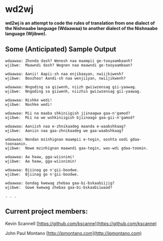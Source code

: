 # wd2wj

**wd2wj is an attempt to code the rules of translation from one dialect of the Nishnaabe language (Wdaawaa) to another dialect of the Nishnaabe language (Wjibwe).**


## Some (Anticipated) Sample Output

```
wdaawaa: Zhonda dash? Wenesh naa maampii ge-tooyaambaanh?
wjibwe:  Maawndi dash? Wegnen naa maawndi ge-tooyaambaan?

wdaawaa: Aanii! Aapii-sh naa enjibaayan, nwiijkiwenh?
wjibwe:  Boozhoo! Aandi-sh naa wenjiiyan, nwiijikwenh?

wdaawaa: Nngoding sa giiwenh, niizh gwiiwzensag gii-yaawag.
wjibwe:  Nngoding sa giiwenh, niizhin gwiiwzensag gii-yaawag.

wdaawaa: Nishke wedi!
wjibwe:  Nashke wedi!

wdaawaa: Mii na maaba shkiniigish jiinaagwa gaa-n'gamod?
wjibwe:  Mii na we wshkiniigish bjiinaago gaa-gii-n'gamod?

wdaawaa: Aaniish naa e-zhnikaadeg maanda e-waabshkaag?
wjibwe:  Aaniin naa gaa-zhnikaadeg we gaa-waabshkaag?

wdaawaa: Nondan mzinhignan maampii e-tegin, ooshta oodi gdaa-toonaanin.
wjibwe:  Nowe mzinhignan maawndi gaa-tegin, was-wdi gdaa-toomin.

wdaawaa: Aa haaw, gga-wiisnimi!
wjibwe:  Aa haaw, gga-wiisnimin!

wdaawaa: Bjiinag go n'gii-boodwe.
wjibwe:  Bjiinag go n'gii-boodwe.

wdaawaa: Gondag kwewag zhebaa gaa-bi-bskaabiijig?
wjibwe:  Gowe kwewag zhebaa gaa-bi-bskaabiiwaad?

. . .
```



## Current project members:

Kevin Scannell
[https://github.com/kscanne](https://github.com/kscanne)

John Paul Montano
[http://jpmontano.com](http://jpmontano.com)
